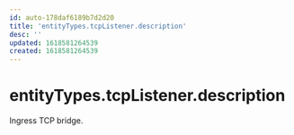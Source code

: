 ```yaml
---
id: auto-178daf6189b7d2d20
title: 'entityTypes.tcpListener.description'
desc: ''
updated: 1618581264539
created: 1618581264539
---
```

# entityTypes.tcpListener.description

Ingress TCP bridge.